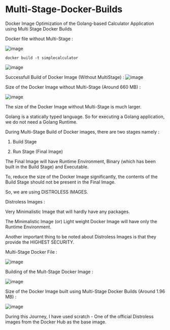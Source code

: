 # Multi-Stage-Docker-Builds
Docker Image Optimization of the Golang-based Calculator Application using Multi Stage Docker Builds

Docker file without Multi-Stage :

![image](https://github.com/vighas-ks-16/Multi-Stage-Docker-Builds/assets/107311113/08d8203e-5d35-4b30-b9a5-e7a00b8cde92)

```
docker build -t simplecalculator
```

![image](https://github.com/vighas-ks-16/Multi-Stage-Docker-Builds/assets/107311113/ebe1058f-888c-460b-9122-8134301815af)


Successfull Build of Docker Image (Without MultiStage) :
![image](https://github.com/vighas-ks-16/Multi-Stage-Docker-Builds/assets/107311113/f4222fa6-2ee4-4049-9844-67ec10b06af3)


Size of the Docker Image without Multi-Stage (Around 660 MB) :

![image](https://github.com/vighas-ks-16/Multi-Stage-Docker-Builds/assets/107311113/3f937b26-177b-4bd1-841b-a2ade8de52cd)


The size of the Docker Image without Multi-Stage is much larger. 

Golang is a statically typed language. So for executing a Golang application, we do not need a Golang Runtime.

During Multi-Stage Build of Docker images, there are two stages namely :

1) Build Stage
   
2) Run Stage (Final Image)

The Final Image will have Runtime Environment, Binary (which has been built in the Build Stage) and Executable. 


To, reduce the size of the Docker Image significantly, the contents of the Build Stage should not be present in the Final Image.



So, we are using DISTROLESS IMAGES. 

Distroless Images :

Very Minimalistic Image that will hardly have any packages.

The Minimalistic Image (or) Light weight Docker Image will have only the Runtime Environment.

Another important thing to be noted about Distroless Images is that they provide the HIGHEST SECURITY.


Multi-Stage Docker File :

![image](https://github.com/vighas-ks-16/Multi-Stage-Docker-Builds/assets/107311113/34f0138b-680a-444e-8653-e65e05914127)


Building of the Mult-Stage Docker Image :

![image](https://github.com/vighas-ks-16/Multi-Stage-Docker-Builds/assets/107311113/0d66dea9-cb81-4ba2-b392-e70b31e910bf)


Size of the Docker Image built using Multi-Stage Docker Builds (Around 1.96 MB) :

![image](https://github.com/vighas-ks-16/Multi-Stage-Docker-Builds/assets/107311113/5094d373-f5bd-42d1-8567-7fe1589cd8d1)


During this Journey, I have used scratch - One of the official Distroless images from the Docker Hub as the base image.





